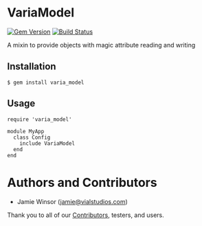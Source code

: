 # VariaModel
[![Gem Version](https://badge.fury.io/rb/varia_model.png)](http://badge.fury.io/rb/varia_model)
[![Build Status](https://secure.travis-ci.org/reset/varia_model.png?branch=master)](http://travis-ci.org/reset/varia_model)

A mixin to provide objects with magic attribute reading and writing

## Installation

    $ gem install varia_model

## Usage

    require 'varia_model'

    module MyApp
      class Config
        include VariaModel
      end
    end

# Authors and Contributors

* Jamie Winsor (<jamie@vialstudios.com>)

Thank you to all of our [Contributors](https://github.com/reset/varia_model/graphs/contributors), testers, and users.
